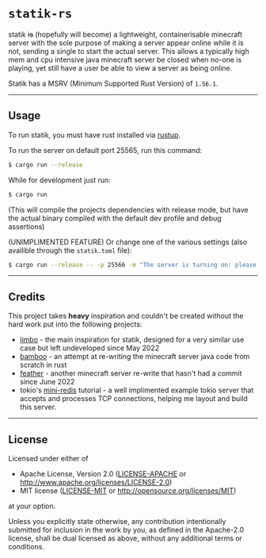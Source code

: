 `statik-rs`
==================

statik ~~is~~ (hopefully will become) a lightweight, containerisable minecraft server with the sole purpose of making a server appear online while it is not, sending a single to start the actual server. This allows a typically high mem and cpu intensive java minecraft server be closed when no-one is playing, yet still have a user be able to view a server as being online.

Statik has a MSRV (Minimum Supported Rust Version) of `1.56.1`.

-------

## Usage

To run statik, you must have rust installed via [rustup](https://rustup.rs).

To run the server on default port 25565, run this command:

```bash
$ cargo run --release
```

While for development just run:

```bash
$ cargo run
```
(This will compile the projects dependencies with release mode, but have the actual binary compiled with the default dev profile and debug assertions)


(UNIMPLIMENTED FEATURE)
Or change one of the various settings (also availible through the `statik.toml` file):
```bash
$ cargo run --release -- -p 25566 -m "The server is turning on: please wait ~30 seconds!"
```

-------

## Credits

This project takes **heavy** inspiration and couldn't be created without the hard work put into the following projects:
* [limbo](https://github.com/chrrs/limbo) - the main inspiration for statik, designed for a very similar use case but left undeveloped since May 2022
* [bamboo](https://gitlab.com/macmv/bamboo) - an attempt at re-writing the minecraft server java code from scratch in rust
* [feather](https://github.com/feather-rs/feather) - another minecraft server re-write that hasn't had a commit since June 2022
* tokio's [mini-redis](https://github.com/tokio-rs/mini-redis) tutorial - a well implimented example tokio server that accepts and processes TCP connections, helping me layout and build this server.

-------

## License
Licensed under either of

 - Apache License, Version 2.0
   ([LICENSE-APACHE](LICENSE-APACHE) or <http://www.apache.org/licenses/LICENSE-2.0>)
 - MIT license
   ([LICENSE-MIT](LICENSE-MIT) or <http://opensource.org/licenses/MIT>)

at your option.

Unless you explicitly state otherwise, any contribution intentionally submitted for inclusion in the work by you, as defined in the Apache-2.0 license, shall be dual licensed as above, without any additional terms or conditions.